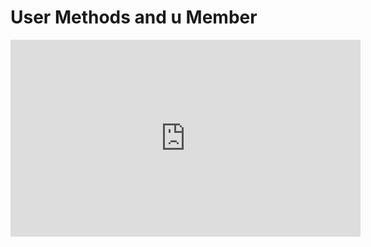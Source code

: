 ﻿# User Methods and u Member



<iframe width="560" height="315" src="https://www.youtube.com/embed/GKo8FHW_X6c" frameborder="0" allowfullscreen></iframe>